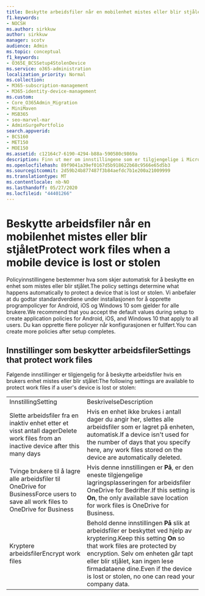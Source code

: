 ```yaml
---
title: Beskytte arbeidsfiler når en mobilenhet mistes eller blir stjålet
f1.keywords:
- NOCSH
ms.author: sirkkuw
author: sirkkuw
manager: scotv
audience: Admin
ms.topic: conceptual
f1_keywords:
- O365E_BCSSetup4StolenDevice
ms.service: o365-administration
localization_priority: Normal
ms.collection:
- M365-subscription-management
- M365-identity-device-management
ms.custom:
- Core_O365Admin_Migration
- MiniMaven
- MSB365
- seo-marvel-mar
- AdminSurgePortfolio
search.appverid:
- BCS160
- MET150
- MOE150
ms.assetid: c12164c7-6190-4294-b88a-590580c9869a
description: Finn ut mer om innstillingene som er tilgjengelige i Microsoft 365 for bedrifter for å beskytte arbeidsfiler hvis en brukers enhet går tapt eller blir stjålet.
ms.openlocfilehash: 89f9041a39ef0167d5b918622b68c9566e65d5b3
ms.sourcegitcommit: 2d59b24b877487f3b84aefdc7b1e200a21009999
ms.translationtype: MT
ms.contentlocale: nb-NO
ms.lasthandoff: 05/27/2020
ms.locfileid: "44401266"
---
```

# <a name="protect-work-files-when-a-mobile-device-is-lost-or-stolen"></a><span data-ttu-id="0a384-103">Beskytte arbeidsfiler når en mobilenhet mistes eller blir stjålet</span><span class="sxs-lookup"><span data-stu-id="0a384-103">Protect work files when a mobile device is lost or stolen</span></span>

<span data-ttu-id="0a384-104">Policyinnstillingene bestemmer hva som skjer automatisk for å beskytte en enhet som mistes eller blir stjålet.</span><span class="sxs-lookup"><span data-stu-id="0a384-104">The policy settings determine what happens automatically to protect a device that is lost or stolen.</span></span> <span data-ttu-id="0a384-105">Vi anbefaler at du godtar standardverdiene under installasjonen for å opprette programpolicyer for Android, iOS og Windows 10 som gjelder for alle brukere.</span><span class="sxs-lookup"><span data-stu-id="0a384-105">We recommend that you accept the default values during setup to create application policies for Android, iOS, and Windows 10 that apply to all users.</span></span> <span data-ttu-id="0a384-106">Du kan opprette flere policyer når konfigurasjonen er fullført.</span><span class="sxs-lookup"><span data-stu-id="0a384-106">You can create more policies after setup completes.</span></span>
  
## <a name="settings-that-protect-work-files"></a><span data-ttu-id="0a384-107">Innstillinger som beskytter arbeidsfiler</span><span class="sxs-lookup"><span data-stu-id="0a384-107">Settings that protect work files</span></span>

<span data-ttu-id="0a384-108">Følgende innstillinger er tilgjengelig for å beskytte arbeidsfiler hvis en brukers enhet mistes eller blir stjålet:</span><span class="sxs-lookup"><span data-stu-id="0a384-108">The following settings are available to protect work files if a user's device is lost or stolen:</span></span>
  
|||
|:-----|:-----|
|<span data-ttu-id="0a384-109">Innstilling</span><span class="sxs-lookup"><span data-stu-id="0a384-109">Setting</span></span>  <br/> |<span data-ttu-id="0a384-110">Beskrivelse</span><span class="sxs-lookup"><span data-stu-id="0a384-110">Description</span></span>  <br/> |
|<span data-ttu-id="0a384-111">Slette arbeidsfiler fra en inaktiv enhet etter et visst antall dager</span><span class="sxs-lookup"><span data-stu-id="0a384-111">Delete work files from an inactive device after this many days</span></span>  <br/> |<span data-ttu-id="0a384-112">Hvis en enhet ikke brukes i antall dager du angir her, slettes alle arbeidsfiler som er lagret på enheten, automatisk.</span><span class="sxs-lookup"><span data-stu-id="0a384-112">If a device isn't used for the number of days that you specify here, any work files stored on the device are automatically deleted.</span></span>  <br/> |
|<span data-ttu-id="0a384-113">Tvinge brukere til å lagre alle arbeidsfiler til OneDrive for Business</span><span class="sxs-lookup"><span data-stu-id="0a384-113">Force users to save all work files to OneDrive for Business</span></span>  <br/> |<span data-ttu-id="0a384-114">Hvis denne innstillingen er **På**, er den eneste tilgjengelige lagringsplasseringen for arbeidsfiler OneDrive for Bedrifter.</span><span class="sxs-lookup"><span data-stu-id="0a384-114">If this setting is **On**, the only available save location for work files is OneDrive for Business.</span></span>  <br/> |
|<span data-ttu-id="0a384-115">Kryptere arbeidsfiler</span><span class="sxs-lookup"><span data-stu-id="0a384-115">Encrypt work files</span></span>  <br/> |<span data-ttu-id="0a384-116">Behold denne innstillingen **På** slik at arbeidsfiler er beskyttet ved hjelp av kryptering.</span><span class="sxs-lookup"><span data-stu-id="0a384-116">Keep this setting **On** so that work files are protected by encryption.</span></span> <span data-ttu-id="0a384-117">Selv om enheten går tapt eller blir stjålet, kan ingen lese firmadataene dine.</span><span class="sxs-lookup"><span data-stu-id="0a384-117">Even if the device is lost or stolen, no one can read your company data.</span></span>  <br/> |
   

